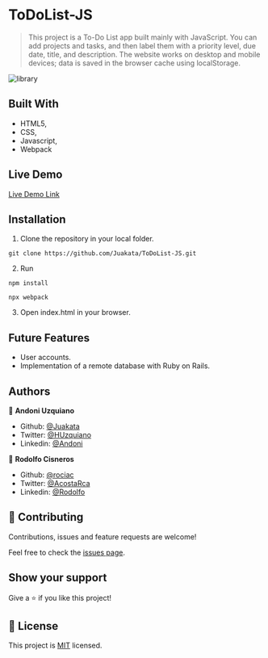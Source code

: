 # ToDoList-JS

> This project is a To-Do List app built mainly with JavaScript. You can add projects and tasks, and then label them with a priority level, due date, title, and description. The website works on desktop and mobile devices; data is saved in the browser cache using localStorage.

![library](https://user-images.githubusercontent.com/11781597/71129502-362df480-21b5-11ea-8f7e-cc78d4383143.png)


## Built With

- HTML5,
- CSS,
- Javascript,
- Webpack

## Live Demo

[Live Demo Link](https://raw.githack.com/Juakata/ToDoList-JS/development/dist/index.html)

## Installation

1. Clone the repository in your local folder.
```
git clone https://github.com/Juakata/ToDoList-JS.git
```
2. Run
```
npm install
```
```
npx webpack
```
3. Open index.html in your browser.

## Future Features

- User accounts.
- Implementation of a remote database with Ruby on Rails.

## Authors

👤 **Andoni Uzquiano**

- Github: [@Juakata](https://github.com/Juakata)
- Twitter: [@HUzquiano](https://twitter.com/HUzquiano)
- Linkedin: [@Andoni](https://www.linkedin.com/in/andoni-uzquiano-31304818a/)

👤 **Rodolfo Cisneros**

- Github: [@rociac](https://github.com/rociac)
- Twitter: [@AcostaRca](https://twitter.com/AcostaRca)
- Linkedin: [@Rodolfo](https://www.linkedin.com/in/rociac/)

## 🤝 Contributing

Contributions, issues and feature requests are welcome!

Feel free to check the [issues page](https://github.com/Juakata/ToDoList-JS/issues).

## Show your support

Give a ⭐️ if you like this project!

## 📝 License

This project is [MIT](https://opensource.org/licenses/MIT) licensed.
